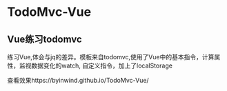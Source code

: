 # TodoMvc-Vue
## Vue练习todomvc   
练习Vue,体会与jq的差异。模板来自todomvc,使用了Vue中的基本指令，计算属性，监视数据变化的watch,
自定义指令，加上了localStorage  

查看效果https://byinwind.github.io/TodoMvc-Vue/ 
